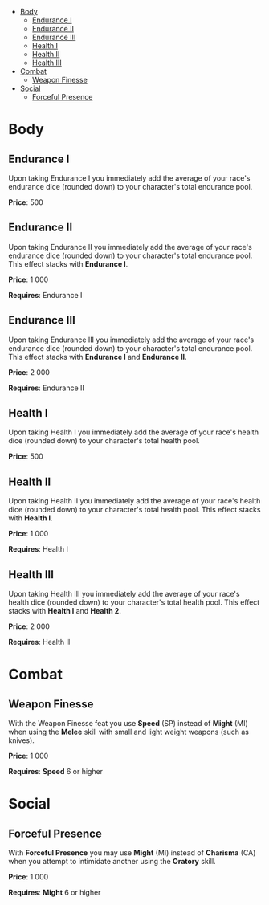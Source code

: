 <!-- TOC -->

- [Body](#body)
  - [Endurance I](#endurance-i)
  - [Endurance II](#endurance-ii)
  - [Endurance III](#endurance-iii)
  - [Health I](#health-i)
  - [Health II](#health-ii)
  - [Health III](#health-iii)
- [Combat](#combat)
  - [Weapon Finesse](#weapon-finesse)
- [Social](#social)
  - [Forceful Presence](#forceful-presence)

<!-- /TOC -->

# Body

## Endurance I

Upon taking Endurance I you immediately add the average of your race's endurance
dice (rounded down) to your character's total endurance pool.

**Price**: 500

## Endurance II

Upon taking Endurance II you immediately add the average of your race's
endurance dice (rounded down) to your character's total endurance pool. This
effect stacks with **Endurance I**.

**Price**: 1 000

**Requires**: Endurance I

## Endurance III

Upon taking Endurance III you immediately add the average of your race's
endurance dice (rounded down) to your character's total endurance pool. This
effect stacks with **Endurance I** and **Endurance II**.

**Price**: 2 000

**Requires**: Endurance II

## Health I

Upon taking Health I you immediately add the average of your race's health dice
(rounded down) to your character's total health pool.

**Price**: 500

## Health II

Upon taking Health II you immediately add the average of your race's health dice
(rounded down) to your character's total health pool. This effect stacks with
**Health I**.

**Price**: 1 000

**Requires**: Health I

## Health III

Upon taking Health III you immediately add the average of your race's health
dice (rounded down) to your character's total health pool. This effect stacks
with **Health I** and **Health 2**.

**Price**: 2 000

**Requires**: Health II

# Combat

## Weapon Finesse

With the Weapon Finesse feat you use **Speed** (SP) instead of **Might** (MI)
when using the **Melee** skill with small and light weight weapons (such as
knives).

**Price**: 1 000

**Requires**: **Speed** 6 or higher

# Social

## Forceful Presence

With **Forceful Presence** you may use **Might** (MI) instead of **Charisma**
(CA) when you attempt to intimidate another using the **Oratory** skill.

**Price**: 1 000

**Requires**: **Might** 6 or higher
